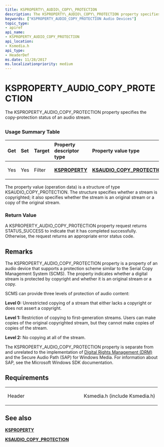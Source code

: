 ```yaml
---
title: KSPROPERTY\_AUDIO\_COPY\_PROTECTION
description: The KSPROPERTY\_AUDIO\_COPY\_PROTECTION property specifies the copy-protection status of an audio stream.
keywords: ["KSPROPERTY_AUDIO_COPY_PROTECTION Audio Devices"]
topic_type:
- apiref
api_name:
- KSPROPERTY_AUDIO_COPY_PROTECTION
api_location:
- Ksmedia.h
api_type:
- HeaderDef
ms.date: 11/28/2017
ms.localizationpriority: medium
---
```


# KSPROPERTY\_AUDIO\_COPY\_PROTECTION


The KSPROPERTY\_AUDIO\_COPY\_PROTECTION property specifies the copy-protection status of an audio stream.

## <span id="ddk_ksproperty_audio_copy_protection_ks"></span><span id="DDK_KSPROPERTY_AUDIO_COPY_PROTECTION_KS"></span>


### <span id="Usage_Summary_Table"></span><span id="usage_summary_table"></span><span id="USAGE_SUMMARY_TABLE"></span>Usage Summary Table

<table>
<colgroup>
<col width="20%" />
<col width="20%" />
<col width="20%" />
<col width="20%" />
<col width="20%" />
</colgroup>
<thead>
<tr class="header">
<th align="left">Get</th>
<th align="left">Set</th>
<th align="left">Target</th>
<th align="left">Property descriptor type</th>
<th align="left">Property value type</th>
</tr>
</thead>
<tbody>
<tr class="odd">
<td align="left"><p>Yes</p></td>
<td align="left"><p>Yes</p></td>
<td align="left"><p>Filter</p></td>
<td align="left"><p><a href="/previous-versions/ff564262(v=vs.85)" data-raw-source="[&lt;strong&gt;KSPROPERTY&lt;/strong&gt;](/previous-versions/ff564262(v=vs.85))"><strong>KSPROPERTY</strong></a></p></td>
<td align="left"><p><a href="/windows-hardware/drivers/ddi/ksmedia/ns-ksmedia-ksaudio_copy_protection" data-raw-source="[&lt;strong&gt;KSAUDIO_COPY_PROTECTION&lt;/strong&gt;](/windows-hardware/drivers/ddi/ksmedia/ns-ksmedia-ksaudio_copy_protection)"><strong>KSAUDIO_COPY_PROTECTION</strong></a></p></td>
</tr>
</tbody>
</table>

 

The property value (operation data) is a structure of type KSAUDIO\_COPY\_PROTECTION. The structure specifies whether a stream is copyrighted; it also specifies whether the stream is an original stream or a copy of the original stream.

### <span id="Return_Value"></span><span id="return_value"></span><span id="RETURN_VALUE"></span>Return Value

A KSPROPERTY\_AUDIO\_COPY\_PROTECTION property request returns STATUS\_SUCCESS to indicate that it has completed successfully. Otherwise, the request returns an appropriate error status code.

Remarks
-------

The KSPROPERTY\_AUDIO\_COPY\_PROTECTION property is a property of an audio device that supports a protection scheme similar to the Serial Copy Management System (SCMS). The property indicates whether a digital stream is protected by copyright and whether it is an original stream or a copy.

SCMS can provide three levels of protection of audio content:

**Level 0:** Unrestricted copying of a stream that either lacks a copyright or does not assert a copyright.

**Level 1:** Restriction of copying to first-generation streams. Users can make copies of the original copyrighted stream, but they cannot make copies of copies of the stream.

**Level 2:** No copying at all of the stream.

The KSPROPERTY\_AUDIO\_COPY\_PROTECTION property is separate from and unrelated to the implementation of [Digital Rights Management (DRM)](./digital-rights-management.md) and the Secure Audio Path (SAP) for Windows Media. For information about SAP, see the Microsoft Windows SDK documentation.

Requirements
------------

<table>
<colgroup>
<col width="50%" />
<col width="50%" />
</colgroup>
<tbody>
<tr class="odd">
<td align="left"><p>Header</p></td>
<td align="left">Ksmedia.h (include Ksmedia.h)</td>
</tr>
</tbody>
</table>

## <span id="see_also"></span>See also


[**KSPROPERTY**](/previous-versions/ff564262(v=vs.85))

[**KSAUDIO\_COPY\_PROTECTION**](/windows-hardware/drivers/ddi/ksmedia/ns-ksmedia-ksaudio_copy_protection)

